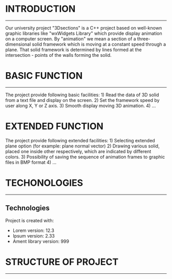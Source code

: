# INTRODUCTION
--------------

Our university project "3Dsections" is a C++ project based on well-known graphic libraries like "wxWidgets Library"
which provide display animation on a computer screen. By "animation" we mean a section of a three-dimensional solid 
framework which is moving at a constant speed through a plane. That solid framework is determined by lines formed at
the intersection - points of the walls forming the solid.


# BASIC FUNCTION
----------------

 The project provide following basic facilities: 
	 1) Read the data of 3D solid from a text file and display on the screen.
	 2) Set the framework speed by user along X, Y or Z axis. 
	 3) Smooth display moving 3D animation.
	 4) 
	...


# EXTENDED FUNCTION

The project provide following extended facilities:
	  1) Selecting extended plane option (for example: plane normal vector)
	  2) Drawing various solid, placed one inside other respectively, which are indicated by different colors.
	  3) Possibility of saving the sequence of animation frames to graphic files in BMP format
	  4) ...



# TECHONOLOGIES
---------------

## Technologies
Project is created with:
* Lorem version: 12.3
* Ipsum version: 2.33
* Ament library version: 999

# STRUCTURE OF PROJECT
----------------------
